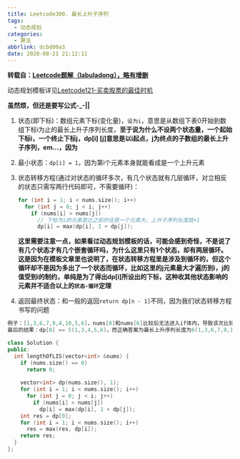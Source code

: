 ```yaml
---
title: Leetcode300. 最长上升子序列
tags:
  - 动态规划
categories:
  - 算法
abbrlink: dcbd00a3
date: 2020-08-21 21:12:11
---
```


**转载自：[Leetcode题解（labuladong），略有增删](https://leetcode-cn.com/problems/longest-increasing-subsequence/solution/dong-tai-gui-hua-she-ji-fang-fa-zhi-pai-you-xi-jia/)**

<!-- more -->

动态规划模板详见[Leetcode121-买卖股票的最佳时机]()

**虽然烦，但还是要写公式-_-||**

1. 状态(即下标)：数组元素下标(变化量)，`设为i`，意思是从数组下表0开始到数组下标i为止的最长上升子序列长度，**至于说为什么不设两个状态量，一个起始下标i，一个终止下标j，dp[i] [j]意思是以i起点，j为终点的子数组的最长上升子序列，em...，因为**

2. 最小状态：`dp[i] = 1`，因为第i个元素本身就能看成是一个上升元素

3. 状态转移方程(通过对状态的循环多次，有几个状态就有几层循环，对立相反的状态只需写两行代码即可，不需要循环)：

   ```c++
   for (int i = 1; i < nums.size(); i++)
     for (int j = 0; j < i; j++)
       if (nums[i] > nums[j])
         // 下标为i的元素若比之前的任意一个元素大，上升子序列长度就+1
         dp[i] = max(dp[i], 1 + dp[j]);
   ```

   **这里需要注意一点，如果看过动态规划模板的话，可能会感到奇怪，不是说了有几个状态才有几个嵌套循环吗，为什么这里只有1个状态，却有两层循环。这是因为在模板文章里也说明了，在状态转移方程里是涉及到循环的，但这个循环却不是因为多出了一个状态而循环，比如这里的j元素最大才遍历到i，j的值受到i的制约，单纯是为了得出dp[i]所设出的下标，这种收其他状态影响的元素并不适合以上的`状态-循环`定理**

4. 返回最终状态：和一般的返回`return dp[n - 1]`不同，因为我们状态转移方程书写的问题

```c++
例子：[1,3,6,7,9,4,10,5,6]，nums[8]和nums[6]比较后无法进入if体内，导致该次比较后的dp[8]仍然为1
最后的结果：dp[8] == 5(1,3,4,5,6)，而正确答案为最长上升序列长度为6(1,3,6,7,9,10)
```

```c++
class Solution {
public:
  int lengthOfLIS(vector<int> &nums) {
    if (nums.size() == 0)
      return 0;
    
    vector<int> dp(nums.size(), 1);
    for (int i = 1; i < nums.size(); i++)
      for (int j = 0; j < i; j++)
        if (nums[i] > nums[j])
          dp[i] = max(dp[i], 1 + dp[j]);
    int res = dp[0];
    for (int i = 1; i < nums.size(); i++)
      res = max(res, dp[i]);
    return res;
  }
};
```


